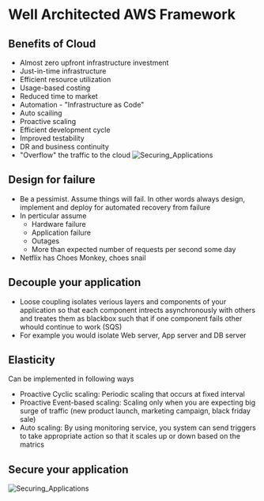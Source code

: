# Well Architected AWS Framework

## Benefits of Cloud
- Almost zero upfront infrastructure investment
- Just-in-time infrastructure
- Efficient resource utilization
- Usage-based costing
- Reduced time to market
- Automation - "Infrastructure as Code"
- Auto scailing
- Proactive scaling
- Efficient development cycle
- Improved testability
- DR and business continuity
- "Overflow" the traffic to the cloud
![Securing_Applications](https://s3.amazonaws.com/hfcontents/kbimages/Securing_Applications.png "Securing_Applications")


## Design for failure
- Be a pessimist. Assume things will fail. In other words always design, implement and deploy for automated recovery from failure
- In perticular assume
   - Hardware failure
   - Application failure
   - Outages
   - More than expected number of requests per second some day
 - Netflix has Choes Monkey, choes snail

## Decouple your application
- Loose coupling isolates verious layers and components of your application so that each component intrects asynchronously with others and treates them as blackbox such that if one component fails other whould continue to work (SQS)
- For example you would isolate Web server, App server and DB server

## Elasticity
Can be implemented in following ways
- Proactive Cyclic scaling: Periodic scaling that occurs at fixed interval
- Proactive Event-based scaling: Scaling only when you are expecting big surge of traffic (new product launch, marketing campaign, black friday sale)
- Auto scaling: By using monitoring service, you system can send triggers to take appropriate action so that it scales up or down based on the matrics

## Secure your application
![Securing_Applications](https://s3.amazonaws.com/hfcontents/kbimages/Securing_Applications.png "Securing_Applications")
